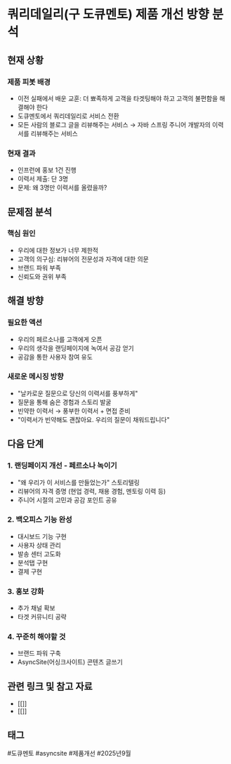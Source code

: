 # 쿼리데일리(구 도큐멘토) 제품 개선 방향 분석

## 현재 상황
### 제품 피봇 배경
- 이전 실패에서 배운 교훈: 더 뾰족하게 고객을 타겟팅해야 하고 고객의 불편함을 해결해야 한다
- 도큐멘토에서 쿼리데일리로 서비스 전환
- 모든 사람의 블로그 글을 리뷰해주는 서비스 → 자바 스프링 주니어 개발자의 이력서를 리뷰해주는 서비스

### 현재 결과
- 인프런에 홍보 1건 진행
- 이력서 제출: 단 3명
- 문제: 왜 3명만 이력서를 올렸을까?

## 문제점 분석
### 핵심 원인
- 우리에 대한 정보가 너무 제한적
- 고객의 의구심: 리뷰어의 전문성과 자격에 대한 의문
- 브랜드 파워 부족
- 신뢰도와 권위 부족

## 해결 방향
### 필요한 액션
- 우리의 페르소나를 고객에게 오픈
- 우리의 생각을 랜딩페이지에 녹여서 공감 얻기
- 공감을 통한 사용자 참여 유도

### 새로운 메시징 방향
- "날카로운 질문으로 당신의 이력서를 풍부하게"
- 질문을 통해 숨은 경험과 스토리 발굴
- 빈약한 이력서 → 풍부한 이력서 + 면접 준비
- "이력서가 빈약해도 괜찮아요. 우리의 질문이 채워드립니다"

## 다음 단계
### 1. 랜딩페이지 개선 - 페르소나 녹이기
- "왜 우리가 이 서비스를 만들었는가" 스토리텔링
- 리뷰어의 자격 증명 (현업 경력, 채용 경험, 멘토링 이력 등)
- 주니어 시절의 고민과 공감 포인트 공유

### 2. 백오피스 기능 완성
- 대시보드 기능 구현
- 사용자 상태 관리
- 발송 센터 고도화
- 분석탭 구현
- 결제 구현

### 3. 홍보 강화
- 추가 채널 확보
- 타겟 커뮤니티 공략

### 4. 꾸준히 해야할 것
- 브랜드 파워 구축
- AsyncSite(어싱크사이트) 콘텐츠 글쓰기


## 관련 링크 및 참고 자료
- [[]]
- [[]]

## 태그
#도큐멘토 #asyncsite #제품개선 #2025년9월